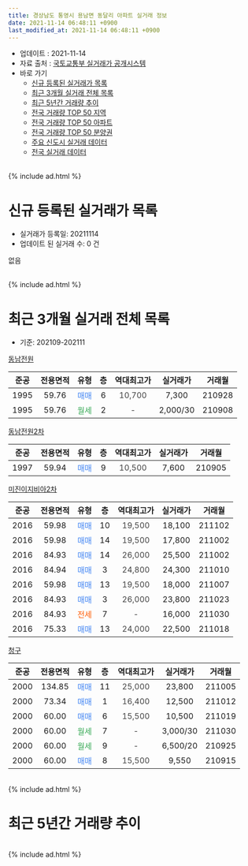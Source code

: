 ```yaml
---
title: 경상남도 통영시 용남면 동달리 아파트 실거래 정보
date: 2021-11-14 06:48:11 +0900
last_modified_at: 2021-11-14 06:48:11 +0900
---
```


* 업데이트 : 2021-11-14
* 자료 출처 : [국토교통부 실거래가 공개시스템](http://rt.molit.go.kr)
* 바로 가기
    * [신규 등록된 실거래가 목록](#신규-등록된-실거래가-목록)
    * [최근 3개월 실거래 전체 목록](#최근-3개월-실거래-전체-목록)
    * [최근 5년간 거래량 추이](#최근-5년간-거래량-추이)
    * [전국 거래량 TOP 50 지역](https://inasie.github.io/apt-trade-info/최근-3개월-전국에서-가장-거래가-많이-발생한-지역)
    * [전국 거래량 TOP 50 아파트](https://inasie.github.io/apt-trade-info/최근-3개월-전국에서-가장-거래가-많이-발생한-아파트)
    * [전국 거래량 TOP 50 분양권](https://inasie.github.io/apt-trade-info/최근-3개월-전국에서-가장-거래가-많이-발생한-분양권)
    * [주요 신도시 실거래 데이터](https://inasie.github.io/apt-trade-info/주요-신도시)
    * [전국 실거래 데이터](https://inasie.github.io/apt-trade-info/전국)
<br>
{% include ad.html %}
<br>

# 신규 등록된 실거래가 목록
* 실거래가 등록일: 20211114
* 업데이트 된 실거래 수: 0 건

없음

<br>
{% include ad.html %}
<br>

# 최근 3개월 실거래 전체 목록
* 기준: 202109-202111


[동남전원](https://search.naver.com/search.naver?query=%EA%B2%BD%EC%83%81%EB%82%A8%EB%8F%84+%ED%86%B5%EC%98%81%EC%8B%9C+%EC%9A%A9%EB%82%A8%EB%A9%B4+%EB%8F%99%EB%8B%AC%EB%A6%AC+%EB%8F%99%EB%82%A8%EC%A0%84%EC%9B%90)

|준공|전용면적|유형|층|역대최고가|실거래가|거래월|
|:---:|:---:|:---:|:---:|:---:|:---:|:---:|
|1995|59.76|<span style="color:#4285f3">매매</span>|6|<span style="color:#444444">10,700</span>|7,300|210928|
|1995|59.76|<span style="color:#34a853">월세</span>|2|<span style="color:#444444">-</span>|2,000/30|210908|

[동남전원2차](https://search.naver.com/search.naver?query=%EA%B2%BD%EC%83%81%EB%82%A8%EB%8F%84+%ED%86%B5%EC%98%81%EC%8B%9C+%EC%9A%A9%EB%82%A8%EB%A9%B4+%EB%8F%99%EB%8B%AC%EB%A6%AC+%EB%8F%99%EB%82%A8%EC%A0%84%EC%9B%902%EC%B0%A8)

|준공|전용면적|유형|층|역대최고가|실거래가|거래월|
|:---:|:---:|:---:|:---:|:---:|:---:|:---:|
|1997|59.94|<span style="color:#4285f3">매매</span>|9|<span style="color:#444444">10,500</span>|7,600|210905|

[미진이지비아2차](https://search.naver.com/search.naver?query=%EA%B2%BD%EC%83%81%EB%82%A8%EB%8F%84+%ED%86%B5%EC%98%81%EC%8B%9C+%EC%9A%A9%EB%82%A8%EB%A9%B4+%EB%8F%99%EB%8B%AC%EB%A6%AC+%EB%AF%B8%EC%A7%84%EC%9D%B4%EC%A7%80%EB%B9%84%EC%95%842%EC%B0%A8)

|준공|전용면적|유형|층|역대최고가|실거래가|거래월|
|:---:|:---:|:---:|:---:|:---:|:---:|:---:|
|2016|59.98|<span style="color:#4285f3">매매</span>|10|<span style="color:#444444">19,500</span>|18,100|211102|
|2016|59.98|<span style="color:#4285f3">매매</span>|14|<span style="color:#444444">19,500</span>|17,800|211002|
|2016|84.93|<span style="color:#4285f3">매매</span>|14|<span style="color:#444444">26,000</span>|25,500|211002|
|2016|84.94|<span style="color:#4285f3">매매</span>|3|<span style="color:#444444">24,800</span>|24,300|211010|
|2016|59.98|<span style="color:#4285f3">매매</span>|13|<span style="color:#444444">19,500</span>|18,000|211007|
|2016|84.93|<span style="color:#4285f3">매매</span>|3|<span style="color:#444444">26,000</span>|23,800|211023|
|2016|84.93|<span style="color:#ff5a00">전세</span>|7|<span style="color:#444444">-</span>|16,000|211030|
|2016|75.33|<span style="color:#4285f3">매매</span>|13|<span style="color:#444444">24,000</span>|22,500|211018|

[청구](https://search.naver.com/search.naver?query=%EA%B2%BD%EC%83%81%EB%82%A8%EB%8F%84+%ED%86%B5%EC%98%81%EC%8B%9C+%EC%9A%A9%EB%82%A8%EB%A9%B4+%EB%8F%99%EB%8B%AC%EB%A6%AC+%EC%B2%AD%EA%B5%AC)

|준공|전용면적|유형|층|역대최고가|실거래가|거래월|
|:---:|:---:|:---:|:---:|:---:|:---:|:---:|
|2000|134.85|<span style="color:#4285f3">매매</span>|11|<span style="color:#444444">25,000</span>|23,800|211005|
|2000|73.34|<span style="color:#4285f3">매매</span>|1|<span style="color:#444444">16,400</span>|12,500|211012|
|2000|60.00|<span style="color:#4285f3">매매</span>|6|<span style="color:#444444">15,500</span>|10,500|211019|
|2000|60.00|<span style="color:#34a853">월세</span>|7|<span style="color:#444444">-</span>|3,000/30|211030|
|2000|60.00|<span style="color:#34a853">월세</span>|9|<span style="color:#444444">-</span>|6,500/20|210925|
|2000|60.00|<span style="color:#4285f3">매매</span>|8|<span style="color:#444444">15,500</span>|9,550|210915|


<br>
{% include ad.html %}
<br>

# 최근 5년간 거래량 추이


<div style="width:100%;">
    <canvas id="deal_progress" height="200"></canvas>
</div>

<script>
new Chart(document.getElementById("deal_progress"), {
    type: 'line',
    data: {
        labels: ['201611','201612','201701','201702','201703','201704','201705','201706','201707','201708','201709','201710','201711','201712','201801','201802','201803','201804','201805','201806','201807','201808','201809','201810','201811','201812','201901','201902','201903','201904','201905','201906','201907','201908','201909','201910','201911','201912','202001','202002','202003','202004','202005','202006','202007','202008','202009','202010','202011','202012','202101','202102','202103','202104','202105','202106','202107','202108','202109','202110','202111'],
        datasets: [{
            label: '매매',
            pointRadius: 1,
            data: [10, 6, 3, 6, 5, 0, 4, 3, 8, 5, 5, 2, 4, 7, 7, 2, 6, 7, 6, 5, 4, 10, 4, 13, 7, 4, 7, 6, 5, 7, 1, 7, 6, 7, 3, 8, 2, 5, 9, 11, 7, 10, 4, 17, 9, 7, 10, 9, 13, 15, 9, 14, 14, 26, 32, 11, 8, 8, 3, 9, 1],
            borderColor: "rgba(255, 201, 14, 1)",
            backgroundColor: "rgba(255, 201, 14, 0.5)",
            fill: false,
            lineTension: 0
        },{
            label: '전월세',
            pointRadius: 1,
            data: [2, 4, 2, 2, 2, 2, 0, 4, 2, 0, 4, 1, 3, 3, 2, 2, 5, 9, 5, 7, 6, 3, 5, 8, 7, 4, 6, 4, 4, 4, 1, 6, 4, 2, 2, 5, 1, 5, 2, 1, 8, 0, 5, 3, 2, 0, 5, 0, 4, 1, 0, 0, 2, 3, 2, 7, 4, 0, 2, 2, 0],
            borderColor: "rgba(0, 141, 185, 1)",
            backgroundColor: "rgba(0, 141, 185, 0.5)",
            fill: false,
            lineTension: 0
        }
        ]
    },
    options: {
        responsive: true,
        title: {
            display: false
        },
        tooltips: {
            mode: 'index',
            intersect: false
        },
        hover: {
            mode: 'nearest',
            intersect: true
        },
        scales: {
            xAxes: [{
                display: true,
                scaleLabel: {
                    display: true,
                    labelString: '년/월'
                }
            }],
            yAxes: [{
                display: true,
                ticks: {
                    suggestedMin: 0,
                },
                scaleLabel: {
                    display: true,
                    labelString: '실거래 수'
                }
            }]
        }
    }
});

</script>


<br>
{% include ad.html %}
<br>

